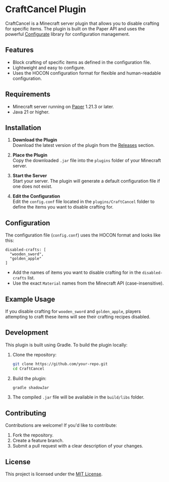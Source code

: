 
# CraftCancel Plugin

CraftCancel is a Minecraft server plugin that allows you to disable crafting for specific items. The plugin is built on the Paper API and uses the powerful [Configurate](https://github.com/SpongePowered/Configurate) library for configuration management.

## Features

- Block crafting of specific items as defined in the configuration file.
- Lightweight and easy to configure.
- Uses the HOCON configuration format for flexible and human-readable configuration.

## Requirements

- Minecraft server running on [Paper](https://papermc.io/) 1.21.3 or later.
- Java 21 or higher.

## Installation

1. **Download the Plugin**  
   Download the latest version of the plugin from the [Releases](https://github.com/TofaDev/craft-cancel/releases) section.

2. **Place the Plugin**  
   Copy the downloaded `.jar` file into the `plugins` folder of your Minecraft server.

3. **Start the Server**  
   Start your server. The plugin will generate a default configuration file if one does not exist.

4. **Edit the Configuration**  
   Edit the `config.conf` file located in the `plugins/CraftCancel` folder to define the items you want to disable crafting for.

## Configuration

The configuration file (`config.conf`) uses the HOCON format and looks like this:

```hocon
disabled-crafts: [
  "wooden_sword",
  "golden_apple"
]
```

- Add the names of items you want to disable crafting for in the `disabled-crafts` list.
- Use the exact `Material` names from the Minecraft API (case-insensitive).

## Example Usage

If you disable crafting for `wooden_sword` and `golden_apple`, players attempting to craft these items will see their crafting recipes disabled.

## Development

This plugin is built using Gradle. To build the plugin locally:

1. Clone the repository:
   ```bash
   git clone https://github.com/your-repo.git
   cd CraftCancel
   ```

2. Build the plugin:
   ```bash
   gradle shadowJar
   ```

3. The compiled `.jar` file will be available in the `build/libs` folder.

## Contributing

Contributions are welcome! If you'd like to contribute:

1. Fork the repository.
2. Create a feature branch.
3. Submit a pull request with a clear description of your changes.

## License

This project is licensed under the [MIT License](LICENSE).
